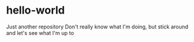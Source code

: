 # hello-world
Just another repository
Don't really know what I'm doing, but stick around and let's see what I'm up to
